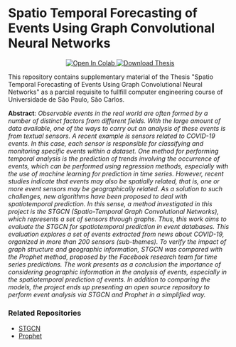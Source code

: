 # Spatio Temporal Forecasting of Events Using Graph Convolutional Neural Networks

<p align="center">
  <a href="https://colab.research.google.com/github/PedroNatali/Spatio-Temporal-Forecasting-of-Events-Using-Graph-Convolutional-Neural-Networks/blob/main/TCC.ipynb">
    <img src="https://colab.research.google.com/assets/colab-badge.svg" alt="Open In Colab"/>
  </a>
  <a href = "">
    <img src="https://img.shields.io/static/v1?label=Download&message=Thesis&color=red&style=flat&logo=" alt = "Download Thesis" />
  </a>
</p>

This repository contains supplementary material of the Thesis "Spatio Temporal Forecasting of Events Using Graph Convolutional Neural Networks" as a parcial requisite to fullfill computer engineering course of Universidade de São Paulo, São Carlos. 

**Abstract**: *Observable events in the real world are often formed by a number of distinct factors from
different fields. With the large amount of data available, one of the ways to carry out an analysis
of these events is from textual sensors. A recent example is sensors related to COVID-19 events.
In this case, each sensor is responsible for classifying and monitoring specific events within
a dataset. One method for performing temporal analysis is the prediction of trends involving
the occurrence of events, which can be performed using regression methods, especially with
the use of machine learning for prediction in time series. However, recent studies indicate that
events may also be spatially related, that is, one or more event sensors may be geographically
related. As a solution to such challenges, new algorithms have been proposed to deal with
spatiotemporal prediction. In this sense, a method investigated in this project is the STGCN
(Spatio-Temporal Graph Convolutional Networks), which represents a set of sensors through
graphs. Thus, this work aims to evaluate the STGCN for spatiotemporal prediction in event
databases. This evaluation explores a set of events extracted from news about COVID-19,
organized in more than 200 sensors (sub-themes). To verify the impact of graph structure and
geographic information, STGCN was compared with the Prophet method, proposed by the
Facebook research team for time series predictions. The work presents as a conclusion the
importance of considering geographic information in the analysis of events, especially in the
spatiotemporal prediction of events. In addition to comparing the models, the project ends up
presenting an open source repository to perform event analysis via STGCN and Prophet in a
simplified way.*


### Related Repositories

* [STGCN](https://github.com/Davidham3/STGCN)
* [Prophet](https://github.com/facebook/prophet)
